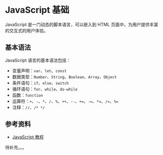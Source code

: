 # JavaScript 基础

JavaScript 是一门动态的脚本语言，可以嵌入到 HTML 页面中，为用户提供丰富的交互式的用户体验。

## 基本语法

JavaScript 语言的基本语法包括：

- 变量声明：`var`、`let`、`const`
- 数据类型：`Number`、`String`、`Boolean`、`Array`、`Object`
- 条件语句：`if`、`else`、`switch`
- 循环语句：`for`、`while`、`do-while`
- 函数：`function`
- 运算符：`+`、`-`、`*`、`/`、`%`、`++`、`--`、`+=`、`-=`、`*=`、`/=`、`%=`
- 注释：`//`、`/* */`


## 参考资料

- [JavaScript 教程](https://www.runoob.com/js/js-tutorial.html)


待补充。。。